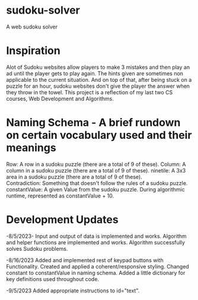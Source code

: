 # sudoku-solver

A web sudoku solver

# Inspiration

Alot of Sudoku websites allow players to make 3 mistakes and then play an ad until the player gets to play again. The hints given are sometimes non applicable to the current situation. And on top of that, after being stuck on a puzzle for an hour, sudoku websites don't give the player the answer when they throw in the towel. This project is a reflection of my last two CS courses, Web Development and Algorithms. 

# Naming Schema - A brief rundown on certain vocabulary used and their meanings

Row: A row in a sudoku puzzle (there are a total of 9 of these).
Column: A column in a sudoku puzzle (there are a total of 9 of these).
ninetile: A 3x3 area in a sudoku puzzle (there are a total of 9 of these).  
Contradiction: Something that doesn't follow the rules of a sudoku puzzle.
constantValue: A given Value from the sudoku puzzle. During algorithmic runtime, represented as constantValue + 10. 

# Development Updates

-8/5/2023-
Input and output of data is implemented and works. Algorithm and helper functions are implemented and works. Algorithm successfully solves Sudoku problems. 

-8/16/2023
Added and implemented rest of keypad buttons with Functionality. Created and applied a coherent/responsive styling. Changed constant to constantValue in naming schema. Added a little dictionary for key definitions used throughout code. 

-9/5/2023
Added appropriate instructions to id="text".
